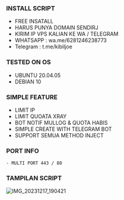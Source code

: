 

### INSTALL SCRIPT 
- FREE INSATALL
- HARUS PUNYA DOMAIN SENDIRJ
- KIRIM IP VPS KALIAN KE WA / TELEGRAM
- WHATSAPP : wa.me/6281246238773
- Telegram : t.me/kibiljoe

### TESTED ON OS 
- UBUNTU 20.04.05
- DEBIAN 10

### SIMPLE FEATURE
- LIMIT IP
- LIMIT QUOATA XRAY
- BOT NOTIF MULLOG & QUOTA HABIS
- SIMPLE CREATE WITH TELEGRAM BOT
- SUPPORT SEMUA METHOD INJECT


### PORT INFO
```
- MULTI PORT 443 / 80
```

### TAMPILAN SCRIPT
![IMG_20231217_190421](https://github.com/victor3232/vip/assets/44395332/2651a342-67a3-4d01-b52b-4995abc7afac)

